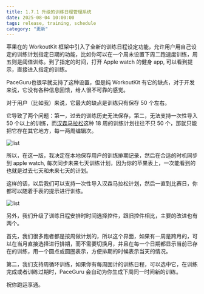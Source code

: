 ```yaml
---
title: 1.7.1 升级的训练日程管理系统
date: 2025-08-04 10:00:00
tags: release, training, schedule
category: "更新"
---
```

苹果在的 WorkoutKit 框架中引入了全新的训练日程设定功能，允许用户用自己设定的训练计划指定日期的功能，比如你可以在一个周末设置下周二跑速度训练，周五则是阈值训练。到了指定的时间，打开 Apple watch 的健身 app, 可以看到提示，直接进入指定的训练。

PaceGuru也很早就支持了这种设置，但是纯 WorkoutKit 有它的缺点，对于开发来说，它没有各种信息回馈，给人很不可靠的感觉。

对于用户（比如我）来说，它最大的缺点是训练只有保存 50 个左右。

它导致了两个问题：第一，过去的训练历史无法保存，第二，无法支持一次性导入 50 个以上的训练，而[汉森马拉松](https://paceguru.app/plans/hanson?lang=cn)这种 18 周的训练计划往往不只 50 个，那就只能把它存在其它地方，每一两周编辑次。

![list](/blog/zh/images/schedule/list.jpeg)

所以，在这一版，我决定在本地保存用户的训练排期记录，然后在合适的时机同步到 apple watch, 每次同步未来七天训练计划，因为你的苹果表上，一次能看到的也就是过去七天和未来七天的计划。

这样的话，以后我们可以支持一次性导入汉森马拉松计划，然后一直到比赛日，你都可以随着手表的提示进行训练。

![list](/blog/zh/images/schedule/input.jpeg)

另外，我们升级了训练日程安排时时间选择控件，跟旧控件相比，主要的改进也有两个。

首先，我们很多跑者都是按周做计划的，所以这个界面，如果有一周是跨月的，可以在当月直接选择进行排期，而不需要切换月，并且在每一个日期都显示当前已存在的训练，用一个圆点或圆圈表示，方便排期的时候表示当天的情况。

第二，我们支持周循环训练，如果你有每周固计的训练日程，可以选中它，在训练完成或者训练过期时，PaceGuru 会自动为你生成下周同一时间新的训练。

祝你跑运享通。
